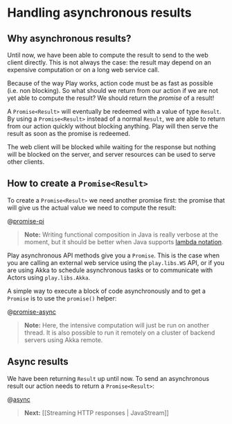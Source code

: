 # Handling asynchronous results

## Why asynchronous results?

Until now, we have been able to compute the result to send to the web client directly. This is not always the case: the result may depend on an expensive computation or on a long web service call.

Because of the way Play works, action code must be as fast as possible (i.e. non blocking). So what should we return from our action if we are not yet able to compute the result? We should return the *promise* of a result!

A `Promise<Result>` will eventually be redeemed with a value of type `Result`. By using a `Promise<Result>` instead of a normal `Result`, we are able to return from our action quickly without blocking anything. Play will then serve the result as soon as the promise is redeemed.

The web client will be blocked while waiting for the response but nothing will be blocked on the server, and server resources can be used to serve other clients.

## How to create a `Promise<Result>`

To create a `Promise<Result>` we need another promise first: the promise that will give us the actual value we need to compute the result:

@[promise-pi](code/javaguide/async/JavaAsync.java)

> **Note:** Writing functional composition in Java is really verbose at the moment, but it should be better when Java supports [lambda notation](http://docs.oracle.com/javase/tutorial/java/javaOO/lambdaexpressions.html).

Play asynchronous API methods give you a `Promise`. This is the case when you are calling an external web service using the `play.libs.WS` API, or if you are using Akka to schedule asynchronous tasks or to communicate with Actors using `play.libs.Akka`.

A simple way to execute a block of code asynchronously and to get a `Promise` is to use the `promise()` helper:

@[promise-async](code/javaguide/async/JavaAsync.java)

> **Note:** Here, the intensive computation will just be run on another thread. It is also possible to run it remotely on a cluster of backend servers using Akka remote.

## Async results

We have been returning `Result` up until now. To send an asynchronous result our action needs to return a `Promise<Result>`:

@[async](code/javaguide/async/controllers/Application.java)

> **Next:** [[Streaming HTTP responses | JavaStream]]
